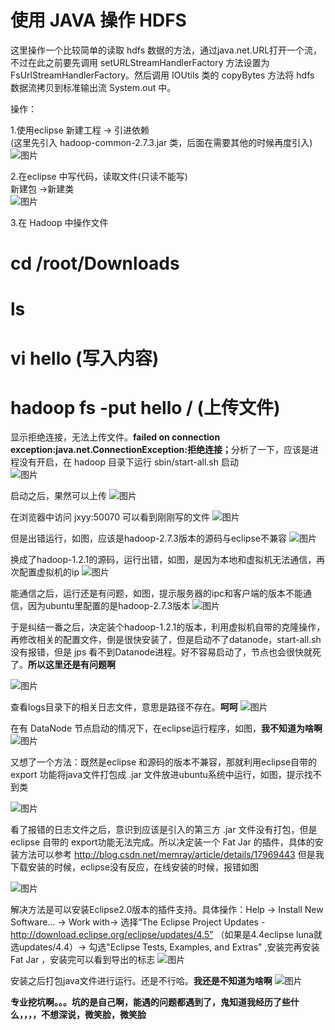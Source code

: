 ﻿# 使用 JAVA 操作 HDFS

  这里操作一个比较简单的读取 hdfs 数据的方法，通过java.net.URL打开一个流，不过在此之前要先调用 setURLStreamHandlerFactory 方法设置为 FsUrlStreamHandlerFactory。然后调用 IOUtils 类的 copyBytes 方法将 hdfs 数据流拷贝到标准输出流 System.out 中。

  操作：

1.使用eclipse 新建工程 -> 引进依赖                                         
 (这里先引入 hadoop-common-2.7.3.jar 类，后面在需要其他的时候再度引入)          
 ![图片](https://github.com/Hiooary/hadoop_4.io/blob/master/images/andExterl.PNG)

2.在eclipse 中写代码，读取文件(只读不能写)                                   
  新建包 ->新建类                                                            
 ![图片](https://github.com/Hiooary/hadoop_4.io/blob/master/images/AppOne.PNG)

3.在 Hadoop 中操作文件
  <br><b>
  # cd /root/Downloads                                                                        
  # ls                                                                                         
  # vi hello (写入内容)                                                                                    
  # hadoop fs -put hello / (上传文件)</b></br>
  
  显示拒绝连接，无法上传文件。<b>failed on connection exception:java.net.ConnectionException:拒绝连接；</b>分析了一下，应该是进程没有开启，在 hadoop 目录下运行 sbin/start-all.sh 启动                                                             
  ![图片](https://github.com/Hiooary/hadoop_4.io/blob/master/images/APP1.PNG)  

  启动之后，果然可以上传
  ![图片](https://github.com/Hiooary/hadoop_4.io/blob/master/images/APP2.PNG)  
  
  在浏览器中访问 jxyy:50070 可以看到刚刚写的文件
  ![图片](https://github.com/Hiooary/hadoop_4.io/blob/master/images/hello.PNG)
  
  但是出错运行，如图，应该是hadoop-2.7.3版本的源码与eclipse不兼容
  ![图片](https://github.com/Hiooary/hadoop_4.io/blob/master/images/xxxx.PNG)
  
  换成了hadoop-1.2.1的源码，运行出错，如图，是因为本地和虚拟机无法通信，再次配置虚拟机的ip
  ![图片](https://github.com/Hiooary/hadoop_4.io/blob/master/images/retry.PNG)
  
  能通信之后，运行还是有问题，如图，提示服务器的ipc和客户端的版本不能通信，因为ubuntu里配置的是hadoop-2.7.3版本
  ![图片](https://github.com/Hiooary/hadoop_4.io/blob/master/images/version.PNG)
  
  于是纠结一番之后，决定装个hadoop-1.2.1的版本，利用虚拟机自带的克隆操作，再修改相关的配置文件，倒是很快安装了，但是启动不了datanode，start-all.sh没有报错，但是 jps 看不到Datanode进程。好不容易启动了，节点也会很快就死了。<b>所以这里还是有问题啊</b>
  
  ![图片](https://github.com/Hiooary/hadoop_4.io/blob/master/images/jps.PNG)
  
  查看logs目录下的相关日志文件，意思是路径不存在。<b>呵呵</b>
  ![图片](https://github.com/Hiooary/hadoop_4.io/blob/master/images/error.PNG)
  
  在有 DataNode 节点启动的情况下，在eclipse运行程序，如图，<b>我不知道为啥啊</b>
  ![图片](https://github.com/Hiooary/hadoop_4.io/blob/master/images/empty.PNG)
  
  又想了一个方法：既然是eclipse 和源码的版本不兼容，那就利用eclipse自带的 export 功能将java文件打包成 .jar 文件放进ubuntu系统中运行，如图，提示找不到类
  
  ![图片](https://github.com/Hiooary/hadoop_4.io/blob/master/images/noclass.PNG)
  
  看了报错的日志文件之后，意识到应该是引入的第三方 .jar 文件没有打包，但是eclipse 自带的 export功能无法完成。所以决定装一个 Fat Jar 的插件，具体的安装方法可以参考 http://blog.csdn.net/memray/article/details/17969443
  但是我下载安装的时候，eclipse没有反应，在线安装的时候，报错如图
  
  ![图片](https://github.com/Hiooary/hadoop_4.io/blob/master/images/jar.PNG)
  
  解决方法是可以安装Eclipse2.0版本的插件支持。具体操作：Help -> Install New Software... -> Work with-> 选择“The Eclipse Project Updates - http://download.eclipse.org/eclipse/updates/4.5”  （如果是4.4eclipse luna就选updates/4.4）-> 勾选"Eclipse Tests, Examples, and Extras" ,安装完再安装 Fat Jar ，安装完可以看到导出的标志
  ![图片](https://github.com/Hiooary/hadoop_4.io/blob/master/images/Fat.PNG)
  
  安装之后打包java文件进行运行。还是不行哈。<b>我还是不知道为啥啊</b>
  ![图片](https://github.com/Hiooary/hadoop_4.io/blob/master/images/reflect.PNG)
  
  <b>专业挖坑啊。。。坑的是自己啊，能遇的问题都遇到了，鬼知道我经历了些什么，，，，不想深说，微笑脸，微笑脸</b>
  


